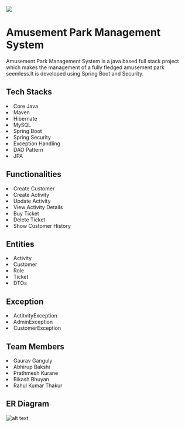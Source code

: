 <img src="https://github.com/Gaurav000001/Amusement-Park-REST-API/blob/main/kentaki_amusement_park_logo.png"/>
<h1> Amusement Park Management System </h1>
Amusement Park Management System is a java based full stack project which makes the management of a fully fledged amusement park seemless.It is developed using Spring Boot and Security.
<h2>Tech Stacks</h2>
<li>Core Java</ul>
<li>Maven</ul>
<li>Hibernate</ul>
<li>MySQL</ul>  
<li>Spring Boot</ul>  
<li>Spring Security</ul>  
<li>Exception Handling</ul>
<li>DAO Pattern</ul>
<li>JPA</ul>

<h2>Functionalities</h2>
<li>Create Customer</li>
<li>Create Activity</li>
<li>Update Activity</li>
<li>View Activity Details</li>
<li>Buy Ticket</li></li>  
<li>Delete Ticket</li>
<li>Show Customer History</li>


<h2> Entities </h2>
<li>Activity</li>
<li>Customer</li>
<li>Role</li>
<li>Ticket</li>
<li>DTOs</li>

<h2> Exception </h2>
<li>ActitvityException</li>
<li>AdminException</li>
<li>CustomerException</li>

<h2>Team Members</h2>
<li>Gaurav Ganguly</li>
<li>Abhirup Bakshi</li>
<li>Prathmesh Kurane</li>
<li>Bikash Bhuyan</li>
<li>Rahul Kumar Thakur</li>


<h2> ER Diagram </h2>

![alt text](https://github.com/Gaurav000001/Amusement-Park-REST-API/blob/main/ER%20Diagram.png)

